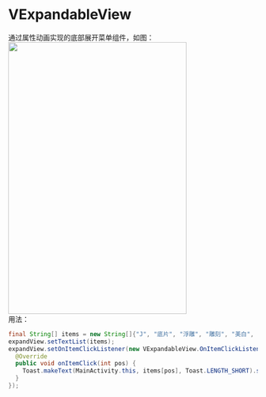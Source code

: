 # VExpandableView
通过属性动画实现的底部展开菜单组件，如图：<br>
<img src="https://github.com/CodeMAI/VExpandableView/blob/master/show.gif"  height="550" width="360"><br>
用法：
```java
final String[] items = new String[]{"J", "底片", "浮雕", "雕刻", "美白", "木刻"};
expandView.setTextList(items);
expandView.setOnItemClickListener(new VExpandableView.OnItemClickListener() {
  @Override
  public void onItemClick(int pos) {
    Toast.makeText(MainActivity.this, items[pos], Toast.LENGTH_SHORT).show();
  }
});
```
